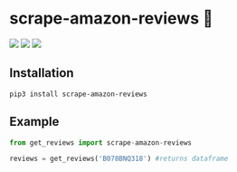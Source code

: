 # scrape-amazon-reviews 🚀

![](https://img.shields.io/pypi/v/scrape-amazon-reviews?label=Version&style=for-the-badge) 
![](https://img.shields.io/pypi/pyversions/scrape-amazon-reviews?style=for-the-badge)
![](https://img.shields.io/pypi/dd/scrape-amazon-reviews?style=for-the-badge)

## Installation

```shell
pip3 install scrape-amazon-reviews
```

## Example
```python
from get_reviews import scrape-amazon-reviews

reviews = get_reviews('B078BNQ318') #returns dataframe

```